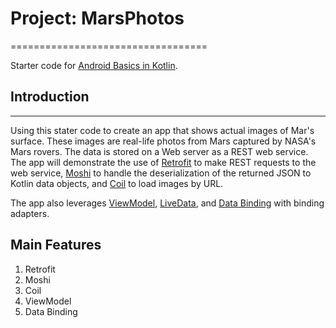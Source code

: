 # Project: MarsPhotos
==================================

Starter code for [Android Basics in Kotlin](https://developer.android.com/courses/android-basics-kotlin/course).

## Introduction
------------

Using this stater code to create an app that shows actual images of Mar's surface. These images are
real-life photos from Mars captured by NASA's Mars rovers. The data is stored on a Web server
as a REST web service.  The app will demonstrate the use of [Retrofit](https://square.github.io/retrofit/) to make REST requests to the web service, [Moshi](https://github.com/square/moshi) to
handle the deserialization of the returned JSON to Kotlin data objects, and [Coil](https://coil-kt.github.io/coil/) to load images by URL.

The app also leverages [ViewModel](https://developer.android.com/topic/libraries/architecture/viewmodel),
[LiveData](https://developer.android.com/topic/libraries/architecture/livedata), and
[Data Binding](https://developer.android.com/topic/libraries/data-binding/) with binding 
adapters.

## Main Features
1. Retrofit
1. Moshi
1. Coil
1. ViewModel
1. Data Binding
